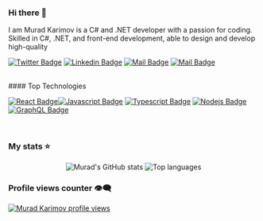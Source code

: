 ### Hi there 👋

<!--
**thekarimovmurad/thekarimovmurad** is a ✨ _special_ ✨ repository because its `README.md` (this file) appears on your GitHub profile.

Here are some ideas to get you started:

- 🔭 I’m currently working on ...
- 🌱 I’m currently learning ...
- 👯 I’m looking to collaborate on ...
- 🤔 I’m looking for help with ...
- 💬 Ask me about ...
- 📫 How to reach me: ...
- 😄 Pronouns: ...
- ⚡ Fun fact: ...
-->
I am Murad Karimov is a C# and .NET developer with a passion for coding. Skilled in C#, .NET, and front-end development, able to design and develop high-quality


[![Twitter Badge](https://img.shields.io/badge/-@thekarimovmurad-1ca0f1?style=flat&labelColor=1ca0f1&logo=twitter&logoColor=white&link=https://twitter.com/MaksymRudnyi)](https://twitter.com/thekarimovmurad) 
[![Linkedin Badge](https://img.shields.io/badge/-Karimov_Murad-0e76a8?style=flat&labelColor=0e76a8&logo=linkedin&logoColor=white)](https://linkedin.com/in/murad-karimov-686a73233/) 
[![Mail Badge](https://img.shields.io/badge/-@thekarimovmurad-e84393?style=flat&labelColor=e84393&logo=instagram&logoColor=white)](https://www.instagram.com/thekarimovmurad/) 
[![Mail Badge](https://img.shields.io/badge/-thekarimovmurad-c0392b?style=flat&labelColor=c0392b&logo=gmail&logoColor=white)](mailto:thekarimovmurad@gmail.com)

<br/>
#### Top Technologies

[![React Badge](https://img.shields.io/badge/-React-61DBFB?style=for-the-badge&labelColor=black&logo=react&logoColor=61DBFB)](#)[![Javascript Badge](https://img.shields.io/badge/-Javascript-F0DB4F?style=for-the-badge&labelColor=black&logo=javascript&logoColor=F0DB4F)](#) [![Typescript Badge](https://img.shields.io/badge/-Typescript-007acc?style=for-the-badge&labelColor=black&logo=typescript&logoColor=007acc)](#) [![Nodejs Badge](https://img.shields.io/badge/-Nodejs-3C873A?style=for-the-badge&labelColor=black&logo=node.js&logoColor=3C873A)](#) [![GraphQL Badge](https://img.shields.io/badge/-GraphQl-e535ab?style=for-the-badge&labelColor=black&logo=node.js&logoColor=e535ab)](#)

<br/>

### My stats ⭐

<div align="center">
<img alt="Murad's GitHub stats" src="https://github-readme-stats.vercel.app/api?username=thekarimovmurad&show_icons=true&theme=transparent"/>
<img alt="Top languages" src="https://github-readme-stats.vercel.app/api/top-langs/?username=thekarimovmurad&layout=compact&&langs_count=8"/>
</div>

### Profile views counter 👁️‍🗨️
[![Murad Karimov profile views](https://u8views.com/api/v1/github/profiles/7869344/views/day-week-month-total-count.svg)](https://u8views.com/github/thekarimovmurad)
